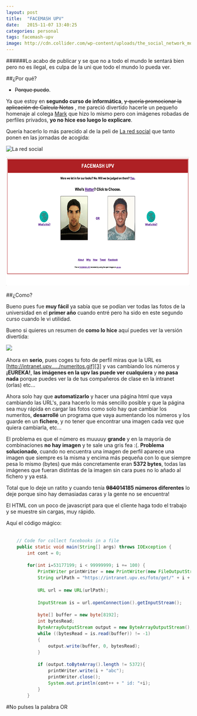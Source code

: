 ```yaml
---
layout: post
title:  "FACEMASH UPV"
date:   2015-11-07 13:40:25
categories: personal
tags: facemash-upv
image: http://cdn.collider.com/wp-content/uploads/the_social_network_movie_image_andrew_garfield_01.jpg
---
```


######Lo acabo de publicar y se que no a todo el mundo le sentará bien pero no es ilegal, es culpa de la uni que todo el mundo lo pueda ver.


##¿Por qué?

- <del>Porque puedo</del>.

Ya que estoy en **segundo curso de informática**, <del>y quería promocionar la aplicación de Calcula Notas</del> , me pareció divertido hacerle un pequeño homenaje al colega [Mark][1] que hizo lo mismo pero con imágenes robadas de perfiles privados, **yo no hice eso luego lo explicare**.

Quería hacerlo lo más parecido al de la peli de [La red social][2] que tanto ponen en las jornadas de acogida:

![La red social](http://mashupdate.com/wp-content/uploads/2015/10/facemash-700x299-1.jpg)

[![FACEMASH UPV](/assets/article_images/about/facemash-image.png)](https://tonilopezmr.github.io/facemash)

##¿Como?

Bueno pues fue **muy fácil** ya sabía que se podían ver todas las fotos de la universidad en el **primer año** cuando entré pero ha sido en este segundo curso cuando le vi utilidad.

Bueno si quieres un resumen de **como lo hice** aquí puedes ver la versión divertida:

[![](http://img.youtube.com/vi/f8AuB5hPiCk/0.jpg)](https://www.youtube.com/watch?v=f8AuB5hPiCk)

Ahora en **serio**, pues coges tu foto de perfil miras que la URL es [http://intranet.upv...../numeritos.gif][3] y vas cambiando los números y **¡EUREKA!**, __las imágenes en la upv las puede ver cualquiera__ y **no pasa nada** porque puedes ver la de tus compañeros de clase en la intranet (orlas) etc...

Ahora solo hay que **automatizarlo** y hacer una página html que vaya cambiando las URL's, para hacerlo lo más sencillo posible y que la página sea muy rápida en cargar las fotos como solo hay que cambiar los numeritos, **desarrollé** un programa que vaya aumentando los números y los guarde en un **fichero**, y no tener que encontrar una imagen cada vez que quiera cambiarla, etc...

El problema es que el número es muuuuy **grande** y en la mayoría de combinaciones **no hay imagen** y te sale una gris fea :(.
**Problema solucionado**, cuando no encuentra una imagen de perfil aparece una imagen que siempre es la misma y encima más pequeña con lo que siempre pesa lo mismo (bytes) que más concretamente eran **5372 bytes**, todas las imágenes que fueran distintas de la imagen sin cara pues no lo añado al fichero y ya está.

Total que lo deje un ratito y cuando tenía **<del>9840</del>14185 números diferentes** lo deje porque sino hay demasiadas caras y la gente no se encuentra!

El HTML con un poco de javascript para que el cliente haga todo el trabajo y se muestre sin cargas, muy rápido.

Aquí el código mágico:

```java

    // Code for collect facebooks in a file
    public static void main(String[] args) throws IOException {
        int cont = 0;

        for(int i=53177199; i < 99999999; i += 100) {
            PrintWriter printWriter = new PrintWriter(new FileOutputStream("faces", true));
            String urlPath = "https://intranet.upv.es/foto/get/" + i + ".gif";

            URL url = new URL(urlPath);

            InputStream is = url.openConnection().getInputStream();

            byte[] buffer = new byte[8192];
            int bytesRead;
            ByteArrayOutputStream output = new ByteArrayOutputStream();
            while ((bytesRead = is.read(buffer)) != -1)
            {
                output.write(buffer, 0, bytesRead);
            }

            if (output.toByteArray().length != 5372){
                printWriter.write(i + "abc");
                printWriter.close();
                System.out.println(cont++ + " id: "+i);
            }
        }

```

#No pulses la palabra OR


[1]: https://en.wikipedia.org/wiki/Mark_Zuckerberg
[2]: http://www.filmaffinity.com/en/film577699.html
[3]: https://intranet.upv.es/foto/get/52873099.gif
